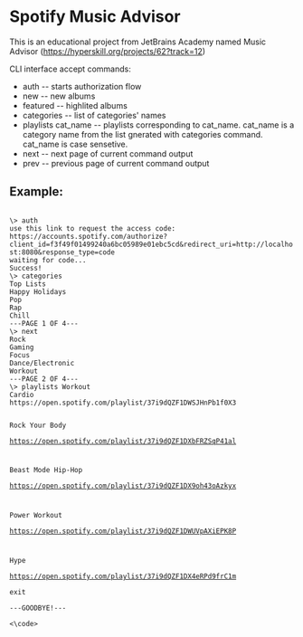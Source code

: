 # Spotify Music Advisor
This is an educational project from JetBrains Academy named Music Advisor (https://hyperskill.org/projects/62?track=12)

CLI interface accept commands:
* auth -- starts authorization flow
* new -- new albums
* featured -- highlited albums
* categories -- list of categories' names
* playlists cat_name -- playlists corresponding to cat_name. cat_name is a category name from the list gnerated with categories command. cat_name is case sensetive.
* next -- next page of current command output
* prev -- previous page of current command output

## Example:
<code>
\> auth  
use this link to request the access code: https://accounts.spotify.com/authorize?client_id=f3f49f01499240a6bc05989e01ebc5cd&redirect_uri=http://localhost:8080&response_type=code  
waiting for code...  
Success!  
\> categories  
Top Lists  
Happy Holidays  
Pop  
Rap  
Chill  
---PAGE 1 OF 4---  
\> next  
Rock  
Gaming  
Focus  
Dance/Electronic  
Workout  
---PAGE 2 OF 4---  
\> playlists Workout  
Cardio  
https://open.spotify.com/playlist/37i9dQZF1DWSJHnPb1f0X3  
  
Rock Your Body  
https://open.spotify.com/playlist/37i9dQZF1DXbFRZSqP41al  
  
Beast Mode Hip-Hop  
https://open.spotify.com/playlist/37i9dQZF1DX9oh43oAzkyx  
  
Power Workout  
https://open.spotify.com/playlist/37i9dQZF1DWUVpAXiEPK8P  
  
Hype  
https://open.spotify.com/playlist/37i9dQZF1DX4eRPd9frC1m  
exit  
---GOODBYE!---  
<\code>
